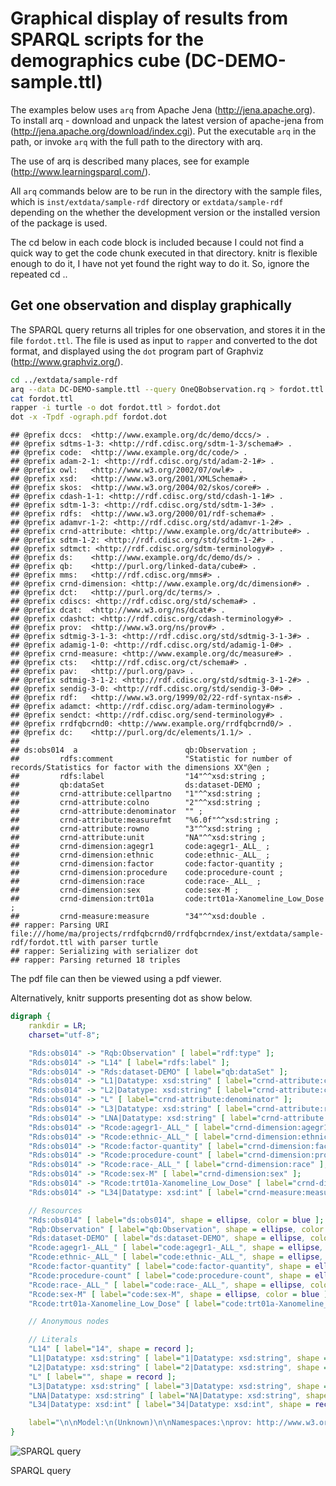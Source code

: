 Graphical display of results from SPARQL scripts for the demographics cube (DC-DEMO-sample.ttl)
===============================================================================================

The examples below uses `arq` from Apache Jena (<http://jena.apache.org>). To install arq - download and unpack the latest version of apache-jena from (<http://jena.apache.org/download/index.cgi>). Put the executable `arq` in the path, or invoke `arq` with the full path to the directory with arq.

The use of arq is described many places, see for example (<http://www.learningsparql.com/>).

All `arq` commands below are to be run in the directory with the sample files, which is `inst/extdata/sample-rdf` directory or `extdata/sample-rdf` depending on the whether the development version or the installed version of the package is used.

The cd below in each code block is included because I could not find a quick way to get the code chunk executed in that directory. knitr is flexible enough to do it, I have not yet found the right way to do it. So, ignore the repeated cd ..

Get one observation and display graphically
-------------------------------------------

The SPARQL query returns all triples for one observation, and stores it in the file `fordot.ttl`. The file is used as input to `rapper` and converted to the dot format, and displayed using the `dot` program part of Graphviz (<http://www.graphviz.org/>).

``` bash
cd ../extdata/sample-rdf
arq --data DC-DEMO-sample.ttl --query OneQBobservation.rq > fordot.ttl
cat fordot.ttl
rapper -i turtle -o dot fordot.ttl > fordot.dot
dot -x -Tpdf -ograph.pdf fordot.dot
```

    ## @prefix dccs:  <http://www.example.org/dc/demo/dccs/> .
    ## @prefix sdtms-1-3: <http://rdf.cdisc.org/sdtm-1-3/schema#> .
    ## @prefix code:  <http://www.example.org/dc/code/> .
    ## @prefix adam-2-1: <http://rdf.cdisc.org/std/adam-2-1#> .
    ## @prefix owl:   <http://www.w3.org/2002/07/owl#> .
    ## @prefix xsd:   <http://www.w3.org/2001/XMLSchema#> .
    ## @prefix skos:  <http://www.w3.org/2004/02/skos/core#> .
    ## @prefix cdash-1-1: <http://rdf.cdisc.org/std/cdash-1-1#> .
    ## @prefix sdtm-1-3: <http://rdf.cdisc.org/std/sdtm-1-3#> .
    ## @prefix rdfs:  <http://www.w3.org/2000/01/rdf-schema#> .
    ## @prefix adamvr-1-2: <http://rdf.cdisc.org/std/adamvr-1-2#> .
    ## @prefix crnd-attribute: <http://www.example.org/dc/attribute#> .
    ## @prefix sdtm-1-2: <http://rdf.cdisc.org/std/sdtm-1-2#> .
    ## @prefix sdtmct: <http://rdf.cdisc.org/sdtm-terminology#> .
    ## @prefix ds:    <http://www.example.org/dc/demo/ds/> .
    ## @prefix qb:    <http://purl.org/linked-data/cube#> .
    ## @prefix mms:   <http://rdf.cdisc.org/mms#> .
    ## @prefix crnd-dimension: <http://www.example.org/dc/dimension#> .
    ## @prefix dct:   <http://purl.org/dc/terms/> .
    ## @prefix cdiscs: <http://rdf.cdisc.org/std/schema#> .
    ## @prefix dcat:  <http://www.w3.org/ns/dcat#> .
    ## @prefix cdashct: <http://rdf.cdisc.org/cdash-terminology#> .
    ## @prefix prov:  <http://www.w3.org/ns/prov#> .
    ## @prefix sdtmig-3-1-3: <http://rdf.cdisc.org/std/sdtmig-3-1-3#> .
    ## @prefix adamig-1-0: <http://rdf.cdisc.org/std/adamig-1-0#> .
    ## @prefix crnd-measure: <http://www.example.org/dc/measure#> .
    ## @prefix cts:   <http://rdf.cdisc.org/ct/schema#> .
    ## @prefix pav:   <http://purl.org/pav> .
    ## @prefix sdtmig-3-1-2: <http://rdf.cdisc.org/std/sdtmig-3-1-2#> .
    ## @prefix sendig-3-0: <http://rdf.cdisc.org/std/sendig-3-0#> .
    ## @prefix rdf:   <http://www.w3.org/1999/02/22-rdf-syntax-ns#> .
    ## @prefix adamct: <http://rdf.cdisc.org/adam-terminology#> .
    ## @prefix sendct: <http://rdf.cdisc.org/send-terminology#> .
    ## @prefix rrdfqbcrnd0: <http://www.example.org/rrdfqbcrnd0/> .
    ## @prefix dc:    <http://purl.org/dc/elements/1.1/> .
    ## 
    ## ds:obs014  a                        qb:Observation ;
    ##         rdfs:comment                "Statistic for number of records/Statistics for factor with the dimensions XX"@en ;
    ##         rdfs:label                  "14"^^xsd:string ;
    ##         qb:dataSet                  ds:dataset-DEMO ;
    ##         crnd-attribute:cellpartno   "1"^^xsd:string ;
    ##         crnd-attribute:colno        "2"^^xsd:string ;
    ##         crnd-attribute:denominator  "" ;
    ##         crnd-attribute:measurefmt   "%6.0f"^^xsd:string ;
    ##         crnd-attribute:rowno        "3"^^xsd:string ;
    ##         crnd-attribute:unit         "NA"^^xsd:string ;
    ##         crnd-dimension:agegr1       code:agegr1-_ALL_ ;
    ##         crnd-dimension:ethnic       code:ethnic-_ALL_ ;
    ##         crnd-dimension:factor       code:factor-quantity ;
    ##         crnd-dimension:procedure    code:procedure-count ;
    ##         crnd-dimension:race         code:race-_ALL_ ;
    ##         crnd-dimension:sex          code:sex-M ;
    ##         crnd-dimension:trt01a       code:trt01a-Xanomeline_Low_Dose ;
    ##         crnd-measure:measure        "34"^^xsd:double .
    ## rapper: Parsing URI file:///home/ma/projects/rrdfqbcrnd0/rrdfqbcrndex/inst/extdata/sample-rdf/fordot.ttl with parser turtle
    ## rapper: Serializing with serializer dot
    ## rapper: Parsing returned 18 triples

The pdf file can then be viewed using a pdf viewer.

Alternatively, knitr supports presenting dot as show below.

``` dot
digraph {
    rankdir = LR;
    charset="utf-8";

    "Rds:obs014" -> "Rqb:Observation" [ label="rdf:type" ];
    "Rds:obs014" -> "L14" [ label="rdfs:label" ];
    "Rds:obs014" -> "Rds:dataset-DEMO" [ label="qb:dataSet" ];
    "Rds:obs014" -> "L1|Datatype: xsd:string" [ label="crnd-attribute:cellpartno" ];
    "Rds:obs014" -> "L2|Datatype: xsd:string" [ label="crnd-attribute:colno" ];
    "Rds:obs014" -> "L" [ label="crnd-attribute:denominator" ];
    "Rds:obs014" -> "L3|Datatype: xsd:string" [ label="crnd-attribute:rowno" ];
    "Rds:obs014" -> "LNA|Datatype: xsd:string" [ label="crnd-attribute:unit" ];
    "Rds:obs014" -> "Rcode:agegr1-_ALL_" [ label="crnd-dimension:agegr1" ];
    "Rds:obs014" -> "Rcode:ethnic-_ALL_" [ label="crnd-dimension:ethnic" ];
    "Rds:obs014" -> "Rcode:factor-quantity" [ label="crnd-dimension:factor" ];
    "Rds:obs014" -> "Rcode:procedure-count" [ label="crnd-dimension:procedure" ];
    "Rds:obs014" -> "Rcode:race-_ALL_" [ label="crnd-dimension:race" ];
    "Rds:obs014" -> "Rcode:sex-M" [ label="crnd-dimension:sex" ];
    "Rds:obs014" -> "Rcode:trt01a-Xanomeline_Low_Dose" [ label="crnd-dimension:trt01a" ];
    "Rds:obs014" -> "L34|Datatype: xsd:int" [ label="crnd-measure:measure" ];

    // Resources
    "Rds:obs014" [ label="ds:obs014", shape = ellipse, color = blue ];
    "Rqb:Observation" [ label="qb:Observation", shape = ellipse, color = blue ];
    "Rds:dataset-DEMO" [ label="ds:dataset-DEMO", shape = ellipse, color = blue ];
    "Rcode:agegr1-_ALL_" [ label="code:agegr1-_ALL_", shape = ellipse, color = blue ];
    "Rcode:ethnic-_ALL_" [ label="code:ethnic-_ALL_", shape = ellipse, color = blue ];
    "Rcode:factor-quantity" [ label="code:factor-quantity", shape = ellipse, color = blue ];
    "Rcode:procedure-count" [ label="code:procedure-count", shape = ellipse, color = blue ];
    "Rcode:race-_ALL_" [ label="code:race-_ALL_", shape = ellipse, color = blue ];
    "Rcode:sex-M" [ label="code:sex-M", shape = ellipse, color = blue ];
    "Rcode:trt01a-Xanomeline_Low_Dose" [ label="code:trt01a-Xanomeline_Low_Dose", shape = ellipse, color = blue ];

    // Anonymous nodes

    // Literals
    "L14" [ label="14", shape = record ];
    "L1|Datatype: xsd:string" [ label="1|Datatype: xsd:string", shape = record ];
    "L2|Datatype: xsd:string" [ label="2|Datatype: xsd:string", shape = record ];
    "L" [ label="", shape = record ];
    "L3|Datatype: xsd:string" [ label="3|Datatype: xsd:string", shape = record ];
    "LNA|Datatype: xsd:string" [ label="NA|Datatype: xsd:string", shape = record ];
    "L34|Datatype: xsd:int" [ label="34|Datatype: xsd:int", shape = record ];

    label="\n\nModel:\n(Unknown)\n\nNamespaces:\nprov: http://www.w3.org/ns/prov#\ncrnd-dimension: http://www.example.org/dc/dimension#\nmms: http://rdf.cdisc.org/mms#\ncrnd-measure: http://www.example.org/dc/measure#\ncode: http://www.example.org/dc/code/\nqb: http://purl.org/linked-data/cube#\ndccs: http://www.example.org/dc/demo/dccs/\nrdfs: http://www.w3.org/2000/01/rdf-schema#\ndcat: http://www.w3.org/ns/dcat#\npav: http://purl.org/pav\ndct: http://purl.org/dc/terms/\nxsd: http://www.w3.org/2001/XMLSchema#\nowl: http://www.w3.org/2002/07/owl#\nrdf: http://www.w3.org/1999/02/22-rdf-syntax-ns#\nskos: http://www.w3.org/2004/02/skos/core#\ncts: http://rdf.cdisc.org/ct/schema#\nrrdfqbcrnd0: http://www.example.org/rrdfqbcrnd0/\nds: http://www.example.org/dc/demo/ds/\ncrnd-attribute: http://www.example.org/dc/attribute#\n";
}
```

<img src="using-arq-graphical-display_files/figure-markdown_github/dot-ex-1.png" alt="SPARQL query"  />
<p class="caption">
SPARQL query
</p>

<!-- ```{r cache=FALSE} -->
<!-- knitr::read_chunk("../extdata/sample-rdf/fordot.dot") -->
<!-- ``` -->
<!-- ```{r unnamed-chunk-2, engine ='dot', fig.cap ='SPARQL query'} -->
<!-- ``` -->
<!-- cd ../extdata/sample-rdf -->
<!-- arq --data DC-DEMO-sample.ttl --query OneQBobservation.rq > fordot.ttl -->
<!-- rapper -q -i turtle -o dot fordot.ttl -->
